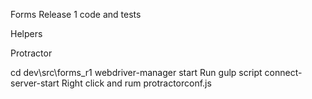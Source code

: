 Forms Release 1 code and tests

Helpers

Protractor

cd dev\src\forms_r1
webdriver-manager start
Run gulp script connect-server-start
Right click and rum protractorconf.js